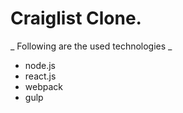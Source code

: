 # Craiglist Clone.


_ Following are the used technologies _

* node.js
* react.js
* webpack
* gulp

